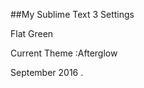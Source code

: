 ##My Sublime Text 3 Settings  

Flat Green  

[capture]: https://github.com/rizerzero/Sublime-Text-3-settings/master/master/capture.png "Capture"

Current Theme :Afterglow

September 2016 .
